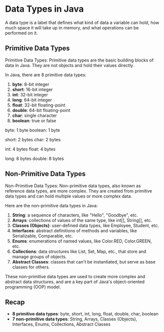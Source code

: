 # Data Types in Java

A data type is a label that defines what kind of data a variable can hold, how much space it will take up in memory, and what operations can be performed on it. 

## Primitive Data Types

Primitive Data Types:
Primitive data types are the basic building blocks of data in Java. They are not objects and hold their values directly. 

In Java, there are 8 primitive data types:

1. **byte**: 8-bit integer
2. **short**: 16-bit integer
3. **int**: 32-bit integer
4. **long**: 64-bit integer
5. **float**: 32-bit floating-point
6. **double**: 64-bit floating-point
7. **char**: single character
8. **boolean**: true or false


byte: 1 byte
boolean: 1 byte

short: 2 bytes
char: 2 bytes

int: 4 bytes
float: 4 bytes

long: 8 bytes
double: 8 bytes



## Non-Primitive Data Types
Non-Primitive Data Types:
Non-primitive data types, also known as reference data types, are more complex. They are created from primitive data types and can hold multiple values or more complex data. 

Here are the non-primitive data types in Java:

1. **String**: a sequence of characters, like "Hello", "Goodbye", etc.
2. **Arrays**: collections of values of the same type, like int[], String[], etc.
3. **Classes (Objects)**: user-defined data types, like Employee, Student, etc.
4. **Interfaces**: abstract definitions of methods and variables, like Serializable, Comparable, etc.
5. **Enums**: enumerations of named values, like Color.RED, Color.GREEN, etc.
6. **Collections**: data structures like List, Set, Map, etc., that store and manage groups of objects.
7. **Abstract Classes**: classes that can't be instantiated, but serve as base classes for others.

These non-primitive data types are used to create more complex and abstract data structures, and are a key part of Java's object-oriented programming (OOP) model.

## Recap

- **8 primitive data types**: byte, short, int, long, float, double, char, boolean
- **7 non-primitive data types**: String, Arrays, Classes (Objects), Interfaces, Enums, Collections, Abstract Classes
